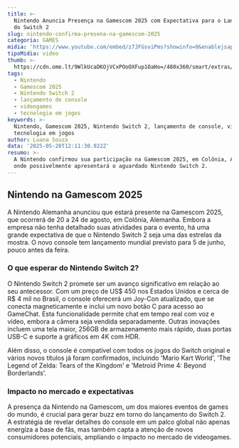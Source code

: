 ```yaml
---
title: >-
  Nintendo Anuncia Presença na Gamescom 2025 com Expectativa para o Lançamento
  do Switch 2
slug: nintendo-confirma-presena-na-gamescom-2025
categoria: GAMES
midia: 'https://www.youtube.com/embed/z7JFGsviPms?showinfo=0&enablejsapi=1'
tipoMidia: video
thumb: >-
  https://cdn.ome.lt/9WlkUcaDKOjVCxPOoOXFup1OaHo=/480x360/smart/extras/conteudos/Design_sem_nome_30_fUhhdbi.png
tags:
  - Nintendo
  - Gamescom 2025
  - Nintendo Switch 2
  - lançamento de console
  - videogames
  - tecnologia em jogos
keywords: >-
  Nintendo, Gamescom 2025, Nintendo Switch 2, lançamento de console, videogames,
  tecnologia em jogos
author: Luana Souza
data: '2025-05-20T12:11:30.922Z'
resumo: >-
  A Nintendo confirmou sua participação na Gamescom 2025, em Colônia, Alemanha,
  onde possivelmente apresentará o aguardado Nintendo Switch 2.
---
```


## Nintendo na Gamescom 2025

<blockquote class="twitter-tweet"><a href="https://twitter.com/user/status/1924457521080611054"></a></blockquote>

A Nintendo Alemanha anunciou que estará presente na Gamescom 2025, que ocorrerá de 20 a 24 de agosto, em Colônia, Alemanha. Embora a empresa não tenha detalhado suas atividades para o evento, há uma grande expectativa de que o Nintendo Switch 2 seja uma das estrelas da mostra. O novo console tem lançamento mundial previsto para 5 de junho, pouco antes da feira.

### O que esperar do Nintendo Switch 2?

O Nintendo Switch 2 promete ser um avanço significativo em relação ao seu antecessor. Com um preço de US$ 450 nos Estados Unidos e cerca de R$ 4 mil no Brasil, o console oferecerá um Joy-Con atualizado, que se conecta magneticamente e inclui um novo botão C para acesso ao GameChat. Esta funcionalidade permite chat em tempo real com voz e vídeo, embora a câmera seja vendida separadamente. Outras inovações incluem uma tela maior, 256GB de armazenamento mais rápido, duas portas USB-C e suporte a gráficos em 4K com HDR.

Além disso, o console é compatível com todos os jogos do Switch original e vários novos títulos já foram confirmados, incluindo 'Mario Kart World', 'The Legend of Zelda: Tears of the Kingdom' e 'Metroid Prime 4: Beyond Borderlands'.

### Impacto no mercado e expectativas

A presença da Nintendo na Gamescom, um dos maiores eventos de games do mundo, é crucial para gerar buzz em torno do lançamento do Switch 2. A estratégia de revelar detalhes do console em um palco global não apenas energiza a base de fãs, mas também capta a atenção de novos consumidores potenciais, ampliando o impacto no mercado de videogames.
